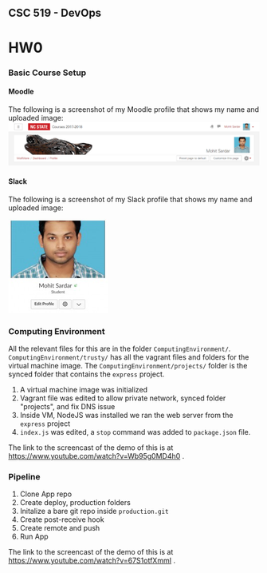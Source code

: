 ## CSC 519 - DevOps
# HW0

### Basic Course Setup
#### Moodle
The following is a screenshot of my Moodle profile that shows my name and uploaded image:
![Moodle Profile](BasicCourseSetup/moodle-profile.PNG)

#### Slack
The following is a screenshot of my Slack profile that shows my name and uploaded image:

![Moodle Profile](BasicCourseSetup/slack-profile.jpg)


### Computing Environment
All the relevant files for this are in the folder `ComputingEnvironment/`. 
`ComputingEnvironment/trusty/` has all the vagrant files and folders for the virtual machine image. 
The `ComputingEnvironment/projects/` folder is the synced folder that contains the `express` project.

1. A virtual machine image was initialized
2. Vagrant file was edited to allow private network, synced folder "projects", and fix DNS issue
3. Inside VM, NodeJS was installed we ran the web server from the `express` project
4. `index.js` was edited, a `stop` command was added to `package.json` file.

The link to the screencast of the demo of this is at https://www.youtube.com/watch?v=Wb95g0MD4h0 .

### Pipeline

1. Clone App repo
2. Create deploy, production folders
3. Initalize a bare git repo inside `production.git`
4. Create post-receive hook
5. Create remote and push
6. Run App

The link to the screencast of the demo of this is at https://www.youtube.com/watch?v=67S1otfXmmI .


